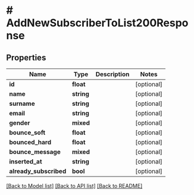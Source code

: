 # # AddNewSubscriberToList200Response

## Properties

Name | Type | Description | Notes
------------ | ------------- | ------------- | -------------
**id** | **float** |  | [optional]
**name** | **string** |  | [optional]
**surname** | **string** |  | [optional]
**email** | **string** |  | [optional]
**gender** | **mixed** |  | [optional]
**bounce_soft** | **float** |  | [optional]
**bounced_hard** | **float** |  | [optional]
**bounce_message** | **mixed** |  | [optional]
**inserted_at** | **string** |  | [optional]
**already_subscribed** | **bool** |  | [optional]

[[Back to Model list]](../../README.md#models) [[Back to API list]](../../README.md#endpoints) [[Back to README]](../../README.md)
